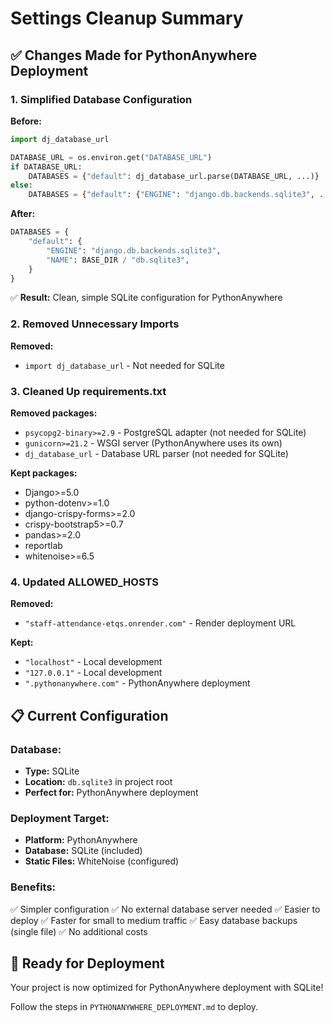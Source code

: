 # Settings Cleanup Summary

## ✅ Changes Made for PythonAnywhere Deployment

### 1. **Simplified Database Configuration**

**Before:**
```python
import dj_database_url

DATABASE_URL = os.environ.get("DATABASE_URL")
if DATABASE_URL:
    DATABASES = {"default": dj_database_url.parse(DATABASE_URL, ...)}
else:
    DATABASES = {"default": {"ENGINE": "django.db.backends.sqlite3", ...}}
```

**After:**
```python
DATABASES = {
    "default": {
        "ENGINE": "django.db.backends.sqlite3",
        "NAME": BASE_DIR / "db.sqlite3",
    }
}
```

✅ **Result:** Clean, simple SQLite configuration for PythonAnywhere

### 2. **Removed Unnecessary Imports**

**Removed:**
- `import dj_database_url` - Not needed for SQLite

### 3. **Cleaned Up requirements.txt**

**Removed packages:**
- `psycopg2-binary>=2.9` - PostgreSQL adapter (not needed for SQLite)
- `gunicorn>=21.2` - WSGI server (PythonAnywhere uses its own)
- `dj_database_url` - Database URL parser (not needed for SQLite)

**Kept packages:**
- Django>=5.0
- python-dotenv>=1.0
- django-crispy-forms>=2.0
- crispy-bootstrap5>=0.7
- pandas>=2.0
- reportlab
- whitenoise>=6.5

### 4. **Updated ALLOWED_HOSTS**

**Removed:**
- `"staff-attendance-etqs.onrender.com"` - Render deployment URL

**Kept:**
- `"localhost"` - Local development
- `"127.0.0.1"` - Local development
- `".pythonanywhere.com"` - PythonAnywhere deployment

## 📋 Current Configuration

### Database:
- **Type:** SQLite
- **Location:** `db.sqlite3` in project root
- **Perfect for:** PythonAnywhere deployment

### Deployment Target:
- **Platform:** PythonAnywhere
- **Database:** SQLite (included)
- **Static Files:** WhiteNoise (configured)

### Benefits:
✅ Simpler configuration
✅ No external database server needed
✅ Easier to deploy
✅ Faster for small to medium traffic
✅ Easy database backups (single file)
✅ No additional costs

## 🚀 Ready for Deployment

Your project is now optimized for PythonAnywhere deployment with SQLite!

Follow the steps in `PYTHONANYWHERE_DEPLOYMENT.md` to deploy.
